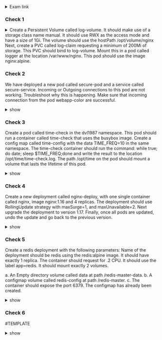 <details><summary>Exam link</summary>
https://kodekloud.com/topic/lightning-lab-1-4/
</p></details>

### Check 1 ###
<details><summary>
Create a Persistent Volume called log-volume. It should make use of a storage class name manual. It should use RWX as the access mode and have a size of 1Gi. The volume should use the hostPath /opt/volume/nginx
Next, create a PVC called log-claim requesting a minimum of 200Mi of storage. This PVC should bind to log-volume.
Mount this in a pod called logger at the location /var/www/nginx. This pod should use the image nginx:alpine.
</summary>
<p>
  
```bash
vim 1_pv.yml

apiVersion: v1
kind: PersistentVolume
metadata:
  name: log-volume
spec:
  capacity:
    storage: 1Gi
  accessModes:
    - ReadWriteMany
  storageClassName: manual
  hostPath:
    path: "opt/volume/nginx"

k create -f 1_pv.yml
vim 1_pvc.yml

apiVersion: v1
kind: PersistentVolumeClaim
metadata:
  name: log-claim
spec:
  storageClassName: manual
  accessModes:
    - ReadWriteMany
  resources:
    requests:
      storage: 200Mi

k create -f 1_pvc.yml
k run logger --image=nginx:alpine $dy > 1_pod.yml
vim 1_pod.yml

apiVersion: v1
kind: Pod
metadata:
  name: logger
spec:
  containers:
    - name: logger
      image: nginx:alpine
      volumeMounts:
        - name: config
          mountPath: /var/www/nginx
  volumes:
    - name: config
      persistentVolumeClaim:
        claimName: log-clai
```
  
</p>
</details>

### Check 2 ###
We have deployed a new pod called secure-pod and a service called secure-service. Incoming or Outgoing connections to this pod are not working. 
Troubleshoot why this is happening.
Make sure that incoming connection from the pod webapp-color are successful.

<details><summary>show</summary><p>

```bash
k get svc
k exec -it webapp-color -- sh
nc -zvw 1 secure-service 80
k get netpol default-deny -o yaml > 2_netpol.yml
vim 2_netpol.yml #Final config follows

apiVersion: networking.k8s.io/v1
kind: NetworkPolicy
metadata:
  name: allow-webapp-color
spec:
  podSelector:
    matchLabels:
      role: db
  policyTypes:
    - Ingress
  ingress:
    - from:
        - podSelector:
            matchLabels:
              name: webapp-color
      ports:
        - protocol: TCP 
          port: 80

k create -f 2_netpol.yml

k exec -it webapp-color -- sh
nc -z -v -w 1 secure-service 80  
```
</p>
</details>

### Check 3 ###
Create a pod called time-check in the dvl1987 namespace. This pod should run a container called time-check that uses the busybox image. 
Create a config map called time-config with the data TIME_FREQ=10 in the same namespace.
The time-check container should run the command: while true; do date; sleep $TIME_FREQ;done and write the result to the location /opt/time/time-check.log.
The path /opt/time on the pod should mount a volume that lasts the lifetime of this pod.

<details><summary>show</summary>
<p>
  
```bash
k -get ns
k create ns dvl1987
k run -n dvl1987 time-check --image=busybox $dy --command -- "while true; do date; sleep $TIME_FREQ; done"
```
</p>
</details>

### Check 4 ###
Create a new deployment called nginx-deploy, with one single container called nginx, image nginx:1.16 and 4 replicas. The deployment should use RollingUpdate strategy with maxSurge=1, and maxUnavailable=2.
Next upgrade the deployment to version 1.17.
Finally, once all pods are updated, undo the update and go back to the previous version.

<details><summary>show</summary>
<p>
  
```bash
k create deploy nginx-deploy --image=nginx:1.16 --replicas=4 $dy > 4.yml
k apply -f 4.yml

#edit at .spec.strategy:
  strategy:
    rollingUpdate:
      maxSurge: 1
      maxUnavailable: 2

k set image deploy nginx-deploy nginx=nginx:1.17deployment.apps/nginx-deploy image updated
k rollout undo deploy nginx-deploy
```
</p>
</details>

### Check 5 ###
<p>Create a redis deployment with the following parameters:
Name of the deployment should be redis using the redis:alpine image. It should have exactly 1 replica.
The container should request for .2 CPU. It should use the label app=redis.
It should mount exactly 2 volumes.

a. An Empty directory volume called data at path /redis-master-data.
b. A configmap volume called redis-config at path /redis-master.
c. The container should expose the port 6379. 
The configmap has already been created.</p>
<details><summary>show</summary>
<p>
  
```bash
vim 5.yml

apiVersion: apps/v1
kind: Deployment
metadata:
  labels:
    app: redis
  name: redis
spec:
  selector:
    matchLabels:
      app: redis
  template:
    metadata:
      labels:
        app: redis
    spec:
      volumes:
      - name: data
        emptyDir: {}
      - name: config
        configMap:
          name: redis-config
      containers:
      - image: redis:alpine
        name: redis
        volumeMounts:
        - mountPath: /redis-master-data
          name: data
        - mountPath: /redis-master
          name: config
        ports:
        - containerPort: 6379
        resources:
          requests:
            cpu: "0.2"
```
</p>
</details>

### Check 6 ###


#TEMPLATE
<details><summary>show</summary>
<p>
  
```bash

```
</p>
</details>
